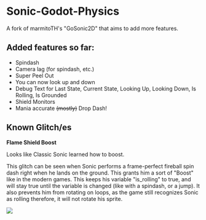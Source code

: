 # Sonic-Godot-Physics
A fork of marmitoTH's "GoSonic2D" that aims to add more features.

## Added features so far:

* Spindash
* Camera lag (for spindash, etc.)
* Super Peel Out
* You can now look up and down
* Debug Text for Last State, Current State, Looking Up, Looking Down, Is Rolling, Is Grounded
* Shield Monitors
* Mania accurate ~~(mostly)~~ Drop Dash!

## Known Glitch/es

**Flame Shield Boost**

Looks like Classic Sonic learned how to boost.

This glitch can be seen when Sonic performs a frame-perfect fireball spin dash right when he lands on the ground. 
This grants him a sort of "Boost" like in the modern games. This keeps his variable "is_rolling" to true,
and will stay true until the variable is changed (like with a spindash, or a jump). It also prevents him
from rotating on loops, as the game still recognizes Sonic as rolling therefore, it will not rotate his sprite.

![](https://github.com/son-ray/Sonic-Godot-Physics/blob/main/read_me/flame_shield_bug.gif)
